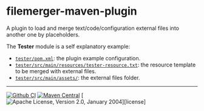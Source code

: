 # filemerger-maven-plugin

A plugin to load and merge text/code/configuration external files into another one by placeholders.

The **Tester** module is a self explanatory example:

- [`tester/pom.xml`](tester/pom.xml): the plugin example configuration.
- [`tester/src/main/resources/tester-resource.txt`](tester/src/main/resources/tester-resource.txt): the resource template to be merged with external files.
- [`tester/src/main/assets/`](tester/src/main/assets): the external files folder.

---

[![Github CI](https://github.com/antonio-petricca/filemerger-maven-plugin/actions/workflows/maven.yml/badge.svg)](https://github.com/antonio-petricca/filemerger-maven-plugin/actions/workflows/maven.yml)
[![Maven Central](https://img.shields.io/maven-central/v/io.github.antonio-petricca/filemerger-maven-plugin)](https://central.sonatype.com/artifact/io.github.antonio-petricca/filemerger-maven-plugin)
[![Apache License, Version 2.0, January 2004](https://img.shields.io/github/license/apache/maven.svg?label=License)][license]
